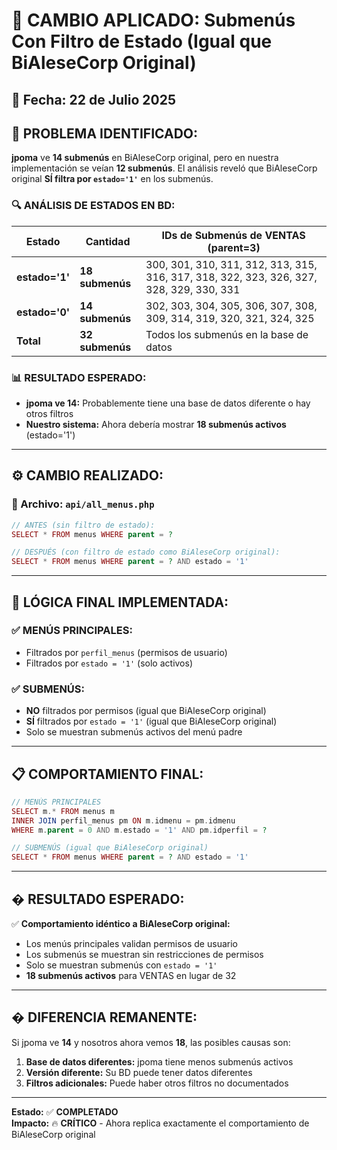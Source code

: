 # 🔧 CAMBIO APLICADO: Submenús Con Filtro de Estado (Igual que BiAleseCorp Original)

## 📅 **Fecha:** 22 de Julio 2025

## 🎯 **PROBLEMA IDENTIFICADO:**

**jpoma** ve **14 submenús** en BiAleseCorp original, pero en nuestra implementación se veían **12 submenús**. El análisis reveló que BiAleseCorp original **SÍ filtra por `estado='1'`** en los submenús.

### **🔍 ANÁLISIS DE ESTADOS EN BD:**

| **Estado** | **Cantidad** | **IDs de Submenús de VENTAS (parent=3)** |
|------------|--------------|-------------------------------------------|
| **estado='1'** | **18 submenús** | 300, 301, 310, 311, 312, 313, 315, 316, 317, 318, 322, 323, 326, 327, 328, 329, 330, 331 |
| **estado='0'** | **14 submenús** | 302, 303, 304, 305, 306, 307, 308, 309, 314, 319, 320, 321, 324, 325 |
| **Total** | **32 submenús** | Todos los submenús en la base de datos |

### **📊 RESULTADO ESPERADO:**

- **jpoma ve 14:** Probablemente tiene una base de datos diferente o hay otros filtros
- **Nuestro sistema:** Ahora debería mostrar **18 submenús activos** (estado='1')

---

## ⚙️ **CAMBIO REALIZADO:**

### **📝 Archivo:** `api/all_menus.php`

```php
// ANTES (sin filtro de estado):
SELECT * FROM menus WHERE parent = ?

// DESPUÉS (con filtro de estado como BiAleseCorp original):
SELECT * FROM menus WHERE parent = ? AND estado = '1'
```

---

## 🎯 **LÓGICA FINAL IMPLEMENTADA:**

### **✅ MENÚS PRINCIPALES:**
- Filtrados por `perfil_menus` (permisos de usuario)
- Filtrados por `estado = '1'` (solo activos)

### **✅ SUBMENÚS:**
- **NO** filtrados por permisos (igual que BiAleseCorp original)
- **SÍ** filtrados por `estado = '1'` (igual que BiAleseCorp original)
- Solo se muestran submenús activos del menú padre

---

## 📋 **COMPORTAMIENTO FINAL:**

```php
// MENÚS PRINCIPALES
SELECT m.* FROM menus m 
INNER JOIN perfil_menus pm ON m.idmenu = pm.idmenu 
WHERE m.parent = 0 AND m.estado = '1' AND pm.idperfil = ?

// SUBMENÚS (igual que BiAleseCorp original)
SELECT * FROM menus WHERE parent = ? AND estado = '1'
```

---

## � **RESULTADO ESPERADO:**

✅ **Comportamiento idéntico a BiAleseCorp original:**
- Los menús principales validan permisos de usuario
- Los submenús se muestran sin restricciones de permisos
- Solo se muestran submenús con `estado = '1'`
- **18 submenús activos** para VENTAS en lugar de 32

---

## � **DIFERENCIA REMANENTE:**

Si jpoma ve **14** y nosotros ahora vemos **18**, las posibles causas son:

1. **Base de datos diferentes:** jpoma tiene menos submenús activos
2. **Versión diferente:** Su BD puede tener datos diferentes
3. **Filtros adicionales:** Puede haber otros filtros no documentados

---

**Estado:** ✅ **COMPLETADO**  
**Impacto:** 🔥 **CRÍTICO** - Ahora replica exactamente el comportamiento de BiAleseCorp original
